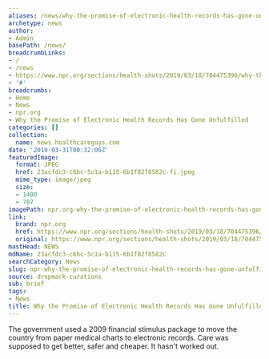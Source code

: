 ```yaml
---
aliases: /news/why-the-promise-of-electronic-health-records-has-gone-unfulfilled
archetype: news
author:
- Admin
basePath: /news/
breadcrumbLinks:
- /
- /news
- https://www.npr.org/sections/health-shots/2019/03/18/704475396/why-the-promise-of-electronic-health-records-has-gone-unfulfilled
- '#'
breadcrumbs:
- Home
- News
- npr.org
- Why the Promise of Electronic Health Records Has Gone Unfulfilled
categories: []
collection:
  name: news.healthcareguys.com
date: '2019-03-31T00:32:06Z'
featuredImage:
  format: JPEG
  href: 23acfdc3-c6bc-5c1a-b115-6b1f82f8582c-fi.jpeg
  mime_type: image/jpeg
  size:
  - 1400
  - 787
imagePath: npr.org-why-the-promise-of-electronic-health-records-has-gone-unfulfilled
link:
  brand: npr.org
  href: https://www.npr.org/sections/health-shots/2019/03/18/704475396/why-the-promise-of-electronic-health-records-has-gone-unfulfilled
  original: https://www.npr.org/sections/health-shots/2019/03/18/704475396/why-the-promise-of-electronic-health-records-has-gone-unfulfilled
mastHead: NEWS
mdName: 23acfdc3-c6bc-5c1a-b115-6b1f82f8582c
searchCategory: News
slug: npr-why-the-promise-of-electronic-health-records-has-gone-unfulfilled
source: dropmark-curations
sub: brief
tags:
- News
title: Why the Promise of Electronic Health Records Has Gone Unfulfilled
---
```


The government used a 2009 financial stimulus package to move the country from paper medical charts to electronic records. Care was supposed to get better, safer and cheaper. It hasn't worked out.
